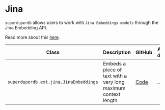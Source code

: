 # Jina

`superduperdb` allows users to work with `Jina Embeddings models` through the Jina Embedding API.

Read more about this [here](/docs/docs/walkthrough/ai_apis#jina).

| Class | Description | GitHub | API-docs |
| --- | --- | --- | --- |
| `superduperdb.ext.jina.JinaEmbeddings` | Embeds a piece of text with a very long maximum context length | [Code](https://github.com/SuperDuperDB/superduperdb/blob/main/superduperdb/ext/jina/model.py) | ... |